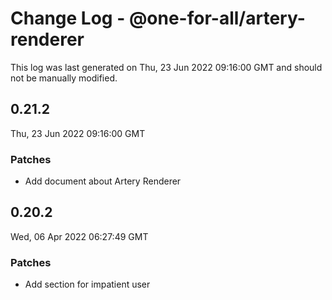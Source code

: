 # Change Log - @one-for-all/artery-renderer

This log was last generated on Thu, 23 Jun 2022 09:16:00 GMT and should not be manually modified.

## 0.21.2
Thu, 23 Jun 2022 09:16:00 GMT

### Patches

- Add document about Artery Renderer

## 0.20.2
Wed, 06 Apr 2022 06:27:49 GMT

### Patches

- Add section for impatient user

